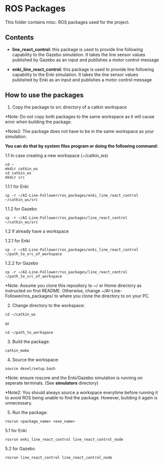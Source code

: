 # ROS Packages

This folder contains misc. ROS packages used for the project.

## Contents

* __line_react_control:__ this package is used to provide line following capability to the Gazebo simulation. It takes the line sensor values published by Gazebo as an input and publishes a motor control message

* __enki_line_react_control:__ this package is used to provide line following capability to the Enki simulation. It takes the line sensor values published by Enki as an input and publishes a motor control message

## How to use the packages

1. Copy the package to src directory of a catkin workspace

*Note: Do not copy both packages to the same workspace as it will cause error when building the package.

*Note2: The package does not have to be in the same workspace as your simulation.

__You can do that by system files program or doing the following command:__

1.1 In case creating a new workspace (~/catkin_ws)
```
cd ~
mkdir catkin_ws
cd catkin_ws
mkdir src
```
1.1.1 for Enki
```
cp -r ~/AI-Line-Follower/ros_packages/enki_line_react_control ~/catkin_ws/src
```
1.1.2 for Gazebo
```
cp -r ~/AI-Line-Follower/ros_packages/line_react_control ~/catkin_ws/src
```
1.2 If already have a workspace

1.2.1 for Enki
```
cp -r ~/AI-Line-Follower/ros_packages/enki_line_react_control ~/path_to_src_of_workspace
```
1.2.2 for Gazebo
```
cp -r ~/AI-Line-Follower/ros_packages/line_react_control ~/path_to_src_of_workspace
```

*Note: Assume you clone this repository to ~/ or Home directory as instructed on first README. Otherwise, change ~/AI-Line-Follower/ros_packages/ to where you clone the directory to on your PC.

2. Change directory to the workspace:
```
cd ~/catkin_ws
```
or
```
cd ~/path_to_workspace
```
3. Build the package:
```
catkin_make
```
4. Source the workspace:
```
source devel/setup.bash
```

*Note: ensure roscore and the Enki/Gazebo simulation is running on seperate terminals. (See __simulators__ directory)

*Note2: You should always source a workspace everytime before running it to avoid ROS being unable to find the package. However, building it again is unnecessary.

5. Run the package:
```
rosrun <package_name> <exe_name>
```
5.1 for Enki
```
rosrun enki_line_react_control line_react_control_node
```
5.2 for Gazebo
```
rosrun line_react_control line_react_control_node
```
